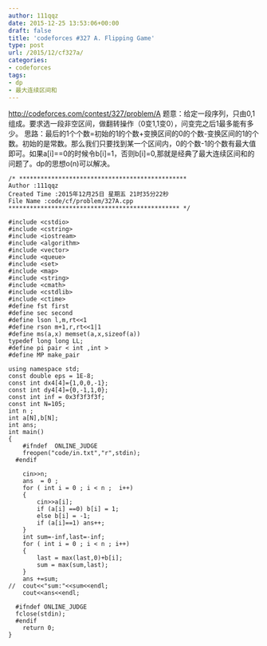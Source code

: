 ```yaml
---
author: 111qqz
date: 2015-12-25 13:53:06+00:00
draft: false
title: 'codeforces #327 A. Flipping Game'
type: post
url: /2015/12/cf327a/
categories:
- codeforces
tags:
- dp
- 最大连续区间和
---
```


http://codeforces.com/contest/327/problem/A
题意：给定一段序列，只由0,1组成。要求选一段非空区间，做翻转操作（0变1,1变0），问变完之后1最多能有多少。
思路：最后的1个个数=初始的1的个数+变换区间的0的个数-变换区间的1的个数。初始的是常数。那么我们只要找到某一个区间内，0的个数-1的个数有最大值即可。如果a[i]==0的时候令b[i]=1，否则b[i]=0,那就是经典了最大连续区间和的问题了。dp的思想o(n)可以解决。
 

    
    /* ***********************************************
    Author :111qqz
    Created Time :2015年12月25日 星期五 21时35分22秒
    File Name :code/cf/problem/327A.cpp
    ************************************************ */
    
    #include <cstdio>
    #include <cstring>
    #include <iostream>
    #include <algorithm>
    #include <vector>
    #include <queue>
    #include <set>
    #include <map>
    #include <string>
    #include <cmath>
    #include <cstdlib>
    #include <ctime>
    #define fst first
    #define sec second
    #define lson l,m,rt<<1
    #define rson m+1,r,rt<<1|1
    #define ms(a,x) memset(a,x,sizeof(a))
    typedef long long LL;
    #define pi pair < int ,int >
    #define MP make_pair
    
    using namespace std;
    const double eps = 1E-8;
    const int dx4[4]={1,0,0,-1};
    const int dy4[4]={0,-1,1,0};
    const int inf = 0x3f3f3f3f;
    const int N=105;
    int n ;
    int a[N],b[N];
    int ans;
    int main()
    {
    	#ifndef  ONLINE_JUDGE 
    	freopen("code/in.txt","r",stdin);
      #endif
    
    	cin>>n;
    	ans  = 0 ;
    	for ( int i = 0 ; i < n ;  i++)
    	{
    	    cin>>a[i];
    	    if (a[i] ==0) b[i] = 1;
    		else b[i] = -1;
    	    if (a[i]==1) ans++;
    	}
    	int sum=-inf,last=-inf;
    	for ( int i = 0 ; i < n ; i++)
    	{
    	    last = max(last,0)+b[i];
    	    sum = max(sum,last);
    	}
    	ans +=sum;
    //	cout<<"sum:"<<sum<<endl;
    	cout<<ans<<endl;
    
      #ifndef ONLINE_JUDGE  
      fclose(stdin);
      #endif
        return 0;
    }
    



